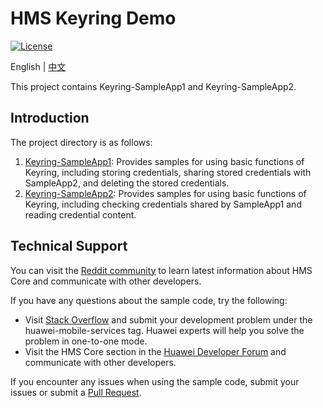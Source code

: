 # HMS Keyring Demo
[![License](https://img.shields.io/badge/Docs-hmsguides-brightgreen)](todo:开发指南URL待补充)

English | [中文](README_ZH.md)

This project contains Keyring-SampleApp1 and Keyring-SampleApp2.

## Introduction
The project directory is as follows:
1. [Keyring-SampleApp1](Keyring-SampleApp1): Provides samples for using basic functions of Keyring, including storing credentials, sharing stored credentials with SampleApp2, and deleting the stored credentials.
2. [Keyring-SampleApp2](Keyring-SampleApp2): Provides samples for using basic functions of Keyring, including checking credentials shared by SampleApp1 and reading credential content.

## Technical Support
You can visit the [Reddit community](https://www.reddit.com/r/HuaweiDevelopers/) to learn latest information about HMS Core and communicate with other developers.

If you have any questions about the sample code, try the following:
- Visit [Stack Overflow](https://stackoverflow.com/questions/tagged/huawei-mobile-services) and submit your development problem under the huawei-mobile-services tag. Huawei experts will help you solve the problem in one-to-one mode.
- Visit the HMS Core section in the [Huawei Developer Forum](https://forums.developer.huawei.com/forumPortal/en/home?fid=0101187876626530001) and communicate with other developers.

If you encounter any issues when using the sample code, submit your issues or submit a [Pull Request](https://github.com/HMS-Core/hms-Keyring-demo/issues).